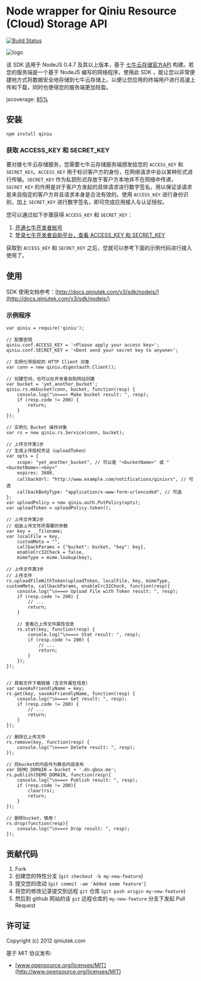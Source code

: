 # Node wrapper for Qiniu Resource (Cloud) Storage API

[![Build Status](https://travis-ci.org/qiniu/nodejs-sdk.png?branch=master)](https://travis-ci.org/qiniu/nodejs-sdk)

![logo](http://qiniutek.com/images/logo-2.png)

该 SDK 适用于 NodeJS 0.4.7 及其以上版本，基于 [七牛云存储官方API](/v3/api/) 构建。若您的服务端是一个基于 NodeJS 编写的网络程序，使用此 SDK ，能让您以非常便捷地方式将数据安全地存储到七牛云存储上。以便让您应用的终端用户进行高速上传和下载，同时也使得您的服务端更加轻盈。

jscoverage: [85%](http://fengmk2.github.com/coverage/qiniu.html)

## 安装

    npm install qiniu

### 获取 ACCESS_KEY 和 SECRET_KEY

要对接七牛云存储服务，您需要七牛云存储服务端颁发给您的 `ACCESS_KEY` 和 `SECRET_KEY`。`ACCESS_KEY` 用于标识客户方的身份，在网络请求中会以某种形式进行传输。`SECRET_KEY` 作为私钥形式存放于客户方本地并不在网络中传递，`SECRET_KEY` 的作用是对于客户方发起的具体请求进行数字签名，用以保证该请求是来自指定的客户方并且请求本身是合法有效的。使用 `ACCESS_KEY` 进行身份识别，加上 `SECRET_KEY` 进行数字签名，即可完成应用接入与认证授权。

您可以通过如下步骤获得 `ACCESS_KEY` 和 `SECRET_KEY`：

1. [开通七牛开发者帐号](https://dev.qiniutek.com/signup)
2. [登录七牛开发者自助平台，查看 ACCESS_KEY 和 SECRET_KEY](https://dev.qiniutek.com/account/keys)

获取到 `ACCESS_KEY` 和 `SECRET_KEY` 之后，您就可以参考下面的示例代码进行接入使用了。

## 使用

SDK 使用文档参考：[http://docs.qiniutek.com/v3/sdk/nodejs/](http://docs.qiniutek.com/v3/sdk/nodejs/)

### 示例程序

    var qiniu = require('qiniu');

    // 配置密钥
    qiniu.conf.ACCESS_KEY = '<Please apply your access key>';
    qiniu.conf.SECRET_KEY = '<Dont send your secret key to anyone>';

    // 实例化带授权的 HTTP Client 对象
    var conn = new qiniu.digestauth.Client();

    // 创建空间，也可以在开发者自助网站创建
    var bucket = 'yet_another_bucket';
    qiniu.rs.mkbucket(conn, bucket, function(resp) {
        console.log("\n===> Make bucket result: ", resp);
        if (resp.code != 200) {
            return;
        }
    });

    // 实例化 Bucket 操作对象
    var rs = new qiniu.rs.Service(conn, bucket);

    // 上传文件第1步
    // 生成上传授权凭证（uploadToken）
    var opts = {
        scope: "yet_another_bucket", // 可以是 "<bucketName>" 或 "<bucketName>:<key>"
        expires: 3600,
        callbackUrl: "http://www.example.com/notifications/qiniurs", // 可选
        callbackBodyType: "application/x-www-form-urlencoded", // 可选
    };
    var uploadPolicy = new qiniu.auth.PutPolicy(opts);
    var uploadToken = uploadPolicy.token();

    // 上传文件第2步
    // 组装上传文件所需要的参数
    var key = __filename;
    var localFile = key,
        customMeta = "",
        callbackParams = {"bucket": bucket, "key": key},
        enableCrc32Check = false,
        mimeType = mime.lookup(key);

    // 上传文件第3步
    // 上传文件
    rs.uploadFileWithToken(uploadToken, localFile, key, mimeType, customMeta, callbackParams, enableCrc32Check, function(resp){
        console.log("\n===> Upload File with Token result: ", resp);
        if (resp.code != 200) {
            // ...
            return;
        }

        // 查看已上传文件属性信息
        rs.stat(key, function(resp) {
            console.log("\n===> Stat result: ", resp);
            if (resp.code != 200) {
                // ...
                return;
            }
        });
    });


    // 获取文件下载链接（含文件属性信息）
    var saveAsFriendlyName = key;
    rs.get(key, saveAsFriendlyName, function(resp) {
        console.log("\n===> Get result: ", resp);
        if (resp.code != 200) {
            // ...
            return;
        }
    });

    // 删除已上传文件
    rs.remove(key, function(resp) {
        console.log("\n===> Delete result: ", resp);
    });

    // 将bucket的内容作为静态内容发布
    var DEMO_DOMAIN = bucket + '.dn.qbox.me';
    rs.publish(DEMO_DOMAIN, function(resp){
        console.log("\n===> Publish result: ", resp);
        if (resp.code != 200){
            clear(rs);
            return;
        }
    });

    // 删除bucket，慎用！
    rs.drop(function(resp){
        console.log("\n===> Drop result: ", resp);
    });


## 贡献代码

1. Fork
2. 创建您的特性分支 (`git checkout -b my-new-feature`)
3. 提交您的改动 (`git commit -am 'Added some feature'`)
4. 将您的修改记录提交到远程 `git` 仓库 (`git push origin my-new-feature`)
5. 然后到 github 网站的该 `git` 远程仓库的 `my-new-feature` 分支下发起 Pull Request

## 许可证

Copyright (c) 2012 qiniutek.com

基于 MIT 协议发布:

* [www.opensource.org/licenses/MIT](http://www.opensource.org/licenses/MIT)
